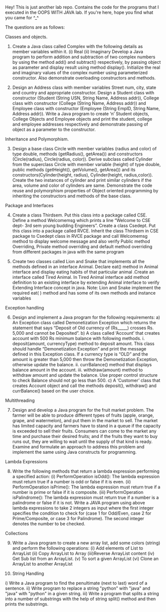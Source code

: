 Hey! This is just another lab repo. Contains the code for the programs that I executed in the OOPS WITH JAVA lab. 
If you're here, hope you find what you came for ^_^



The questions are as follows:

Classes and objects.

1. Create a Java class called Complex with the following details as member variables within it.
(i) Real (ii) Imaginary
Develop a Java program to perform addition and subtraction of two complex numbers by
using the method add() and subtract() respectively, by passing object as parameter and
display result using method display(). Initialize the real and imaginary values of the complex
number using parameterized constructor. Also demonstrate overloading constructors and
methods.


2. Design an Address class with member variables Street num, city, state and country and 
appropriate constructor. Design a Student class with constructor (Student (String USN,
String Name, Address addr)), College class with constructor (College (String Name, Address
addr)) and Employee class with constructor (Employee (String EmpID, String Name,
Address addr)). Write a Java program to create ‘n’ Student objects, College Objects and
Employee objects and print the student, college and employee addresses respectively and
demonstrate passing of object as a parameter to the constructor.



Inheritance and Polymorphism.

3. Design a base class Circle with member variables (radius and color) of type double, methods
(getRadius(), getArea()) and constructors (Circle(radius), Circle(radius, color)). Derive
subclass called Cylinder from the superclass Circle with member variable (height) of type
double, public methods (getHeight(), getVolume(), getArea()) and its
constructors(Cylinder(height, radius), Cylinder(height, radius,color)). Create the two
instances of cylinder and print similar cylinders if the area, volume and color of cylinders are
same. Demonstrate the code reuse and polymorphism properties of Object oriented
programming by inheriting the constructors and methods of the base class.



Package and Interfaces

4. Create a class Thirdsem. Put this class into a package called CSE. Define a method
Welcomemsg which prints a line “Welcome to CSE dept- 3rd sem young budding
Engineers”.
Create a class Csedept. Put this class into a package called RVCE.
Inherit the class Thirdsem in CSE package to Csedept class in RVCE package and call
Welcomemsg method to display welcome message and also verify Public method
Overriding, Private method overriding and default method overriding from different
packages in java with the same program

5. Create two classes called Lion and Snake that implements all the methods defined in an
interface Animal. Declare eat() method in Animal interface and display eating habits of that
particular animal .Create an interface called Tired Animal. In Tired Animal interface add
method definition to an existing interface by extending Animal interface to verify Extending
Interface concept in java.
Note: Lion and Snake implement the required eat( ) method and has some of its own methods
and instance variables



Exception handling

6. Design and implement a Java program for the following requirements:
a) An Exception class called Demonetization Exception which returns the statement that
says “Deposit of Old currency of (Rs_____) crosses Rs. 5,000 and cannot be Deposited”.
b) A class called ‘Account’ that creates account with 500 Rs minimum balance with
following methods.
i. deposit(amount, currencyType) method to deposit amount. This class should
handle “Demonetization Exception” and print the message defined in this Exception
class. If a currency type is “OLD” and the amount is greater than 5,000 then throw
the Demonetization Exception, otherwise update the balance.
ii. currBalance() method that displays balance amount in the account.
iii. withdraw(amount) method to withdraw amount and update the balance. Use proper
control structure to check Balance should not go less than 500.
c) A ‘Customer’ class that creates Account object and call the methods deposit(),
withdraw() and currBalance() based on the user choice. 



Multithreading

7. Design and develop a Java program for the fruit market problem. The farmer will be able to
produce different types of fruits (apple, orange, grape, and watermelon), and put them in the
market to sell. The market has limited capacity and farmers have to stand in a queue if the
capacity is exceeded to sell their fruits. Consumers can come to the market any time and
purchase their desired fruits; and if the fruits they want to buy runs out, they are willing to
wait until the supply of that kind is ready. Examine and formulate an approach to address this
problem and implement the same using Java constructs for programming.


Lambda Expressions

8. Write the following methods that return a lambda expression performing a specified action:
(i) PerformOperation isOdd(): The lambda expression must return true if a number is odd
or false if it is even.
(ii) PerformOperation isPrime(): The lambda expression must return true if a number is
prime or false if it is composite.
(iii) PerformOperation isPalindrome(): The lambda expression must return true if a
number is a palindrome or false if it is not.
Write a JAVA program using above lambda expressions to take 2 integers as input where the
first integer specifies the condition to check for (case 1 for Odd/Even, case 2 for
Prime/Composite, or case 3 for Palindrome). The second integer denotes the number to be
checked.


Collections

9. Write a Java program to create a new array list, add some colors (string) and perform the
following operations:
(i) Add elements of List to ArrayList
(ii) Copy ArrayList to Array
(iii)Reverse ArrayList content
(iv) Get Sub list from an ArrayList.
(v) To sort a given ArrayList
(vi) Clone an ArrayList to another ArrayList

10. String Handling

i) Write a Java program to find the penultimate (next to last) word of a sentence.
ii) Write program to replace a string "python" with "java" and "java" with "python" in a
given string.
iii) Write a program that splits a string into a number of substrings with the help of string
split() method and then prints the substrings.